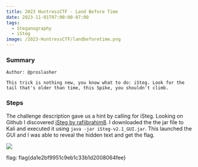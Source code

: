 ```yaml
---
title: 2023 HuntressCTF - Land Before Time
date: 2023-11-01T07:00:00-07:00
tags:
  - Steganography
  - iSteg
image: /2023-HuntressCTF/landbeforetime.png
---
```


### Summary
```
Author: @proslasher

This trick is nothing new, you know what to do: iSteg. Look for the tail that's older than time, this Spike, you shouldn't climb.
```

### Steps

The challenge description gave us a hint by calling for iSteg. Looking on Github I discovered [iSteg by rafiibrahim8](https://github.com/rafiibrahim8/iSteg).  I downloaded the the jar file to Kali and executed it using ```java -jar iSteg-v2.1_GUI.jar```.  This launched the GUI and I was able to reveal the hidden text and get the flag. 

![](/2023-HuntressCTF/landbeforetimeflag.png)

flag: flag{da1e2bf9951c9eb1c33b1d2008064fee}